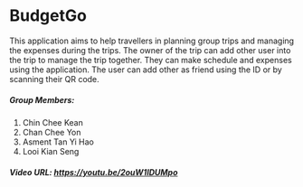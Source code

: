 # BudgetGo
This application aims to help travellers in planning group trips and managing the expenses during the trips. The owner of the trip can add other user into the trip to manage the trip together. They can make schedule and expenses using the application. The user can add other as friend using the ID or by scanning their QR code.

##### Group Members:
1. Chin Chee Kean
1. Chan Chee Yon
1. Asment Tan Yi Hao
1. Looi Kian Seng

##### Video URL: https://youtu.be/2ouW1lDUMpo
